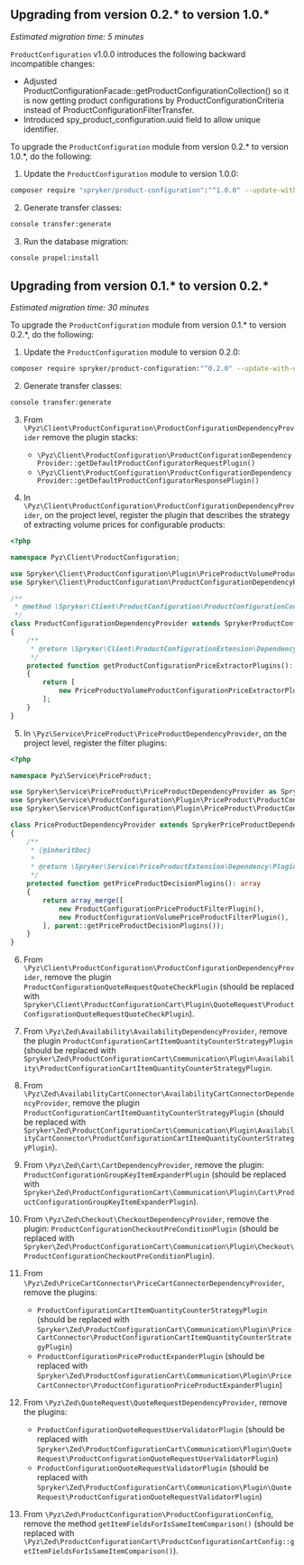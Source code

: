 ## Upgrading from version 0.2.* to version 1.0.*

*Estimated migration time: 5 minutes*

`ProductConfiguration` v1.0.0 introduces the following backward incompatible changes:

* Adjusted ProductConfigurationFacade::getProductConfigurationCollection() so it is now getting product configurations by ProductConfigurationCriteria instead of ProductConfigurationFilterTransfer.
* Introduced spy_product_configuration.uuid field to allow unique identifier.

To upgrade the `ProductConfiguration` module from version 0.2.* to version 1.0.*, do the following:

1. Update the `ProductConfiguration` module to version 1.0.0:

```bash
composer require "spryker/product-configuration":"^1.0.0" --update-with-dependencies
```

2. Generate transfer classes:

```bash
console transfer:generate
```

3. Run the database migration:

```bash
console propel:install
```

## Upgrading from version 0.1.* to version 0.2.*

*Estimated migration time: 30 minutes*

To upgrade the `ProductConfiguration` module from version 0.1.* to version 0.2.*, do the following:

1. Update the `ProductConfiguration` module to version 0.2.0:

```bash
composer require spryker/product-configuration:"^0.2.0" --update-with-dependencies
```

2. Generate transfer classes:

```bash
console transfer:generate
```

3. From `\Pyz\Client\ProductConfiguration\ProductConfigurationDependencyProvider` remove the plugin stacks:
   - `\Pyz\Client\ProductConfiguration\ProductConfigurationDependencyProvider::getDefaultProductConfiguratorRequestPlugin()`
   - `\Pyz\Client\ProductConfiguration\ProductConfigurationDependencyProvider::getDefaultProductConfiguratorResponsePlugin()`

4. In `\Pyz\Client\ProductConfiguration\ProductConfigurationDependencyProvider`, on the project level, register the plugin that describes the strategy of extracting volume prices for configurable products:

```php
<?php

namespace Pyz\Client\ProductConfiguration;

use Spryker\Client\ProductConfiguration\Plugin\PriceProductVolumeProductConfigurationPriceExtractorPlugin;
use Spryker\Client\ProductConfiguration\ProductConfigurationDependencyProvider as SprykerProductConfigurationDependencyProvider;

/**
 * @method \Spryker\Client\ProductConfiguration\ProductConfigurationConfig getConfig()
 */
class ProductConfigurationDependencyProvider extends SprykerProductConfigurationDependencyProvider
{
    /**
     * @return \Spryker\Client\ProductConfigurationExtension\Dependency\Plugin\ProductConfigurationPriceExtractorPluginInterface[]
     */
    protected function getProductConfigurationPriceExtractorPlugins(): array
    {
        return [
            new PriceProductVolumeProductConfigurationPriceExtractorPlugin(),
        ];
    }
}
```

5. In `\Pyz\Service\PriceProduct\PriceProductDependencyProvider`, on the project level, register the filter plugins:

```php
<?php

namespace Pyz\Service\PriceProduct;

use Spryker\Service\PriceProduct\PriceProductDependencyProvider as SprykerPriceProductDependencyProvider;
use Spryker\Service\ProductConfiguration\Plugin\PriceProduct\ProductConfigurationPriceProductFilterPlugin;
use Spryker\Service\ProductConfiguration\Plugin\PriceProduct\ProductConfigurationVolumePriceProductFilterPlugin;

class PriceProductDependencyProvider extends SprykerPriceProductDependencyProvider
{
    /**
     * {@inheritDoc}
     *
     * @return \Spryker\Service\PriceProductExtension\Dependency\Plugin\PriceProductFilterPluginInterface[]
     */
    protected function getPriceProductDecisionPlugins(): array
    {
        return array_merge([
            new ProductConfigurationPriceProductFilterPlugin(),
            new ProductConfigurationVolumePriceProductFilterPlugin(),
        ], parent::getPriceProductDecisionPlugins());
    }
}
```

6. From `\Pyz\Client\ProductConfiguration\ProductConfigurationDependencyProvider`, remove the plugin `ProductConfigurationQuoteRequestQuoteCheckPlugin` (should be replaced with `Spryker\Client\ProductConfigurationCart\Plugin\QuoteRequest\ProductConfigurationQuoteRequestQuoteCheckPlugin`).

7. From `\Pyz\Zed\Availability\AvailabilityDependencyProvider`, remove the plugin `ProductConfigurationCartItemQuantityCounterStrategyPlugin` (should be replaced with `Spryker\Zed\ProductConfigurationCart\Communication\Plugin\Availability\ProductConfigurationCartItemQuantityCounterStrategyPlugin`.

8. From `\Pyz\Zed\AvailabilityCartConnector\AvailabilityCartConnectorDependencyProvider`, remove the plugin `ProductConfigurationCartItemQuantityCounterStrategyPlugin` (should be replaced with `Spryker\Zed\ProductConfigurationCart\Communication\Plugin\AvailabilityCartConnector\ProductConfigurationCartItemQuantityCounterStrategyPlugin`).

9. From `\Pyz\Zed\Cart\CartDependencyProvider`, remove the plugin: `ProductConfigurationGroupKeyItemExpanderPlugin` (should be replaced with `Spryker\Zed\ProductConfigurationCart\Communication\Plugin\Cart\ProductConfigurationGroupKeyItemExpanderPlugin`).

10. From `\Pyz\Zed\Checkout\CheckoutDependencyProvider`, remove the plugin: `ProductConfigurationCheckoutPreConditionPlugin` (should be replaced with `Spryker\Zed\ProductConfigurationCart\Communication\Plugin\Checkout\ProductConfigurationCheckoutPreConditionPlugin`).

11. From `\Pyz\Zed\PriceCartConnector\PriceCartConnectorDependencyProvider`, remove the plugins:

    - `ProductConfigurationCartItemQuantityCounterStrategyPlugin` (should be replaced with `Spryker\Zed\ProductConfigurationCart\Communication\Plugin\PriceCartConnector\ProductConfigurationCartItemQuantityCounterStrategyPlugin`)
    - `ProductConfigurationPriceProductExpanderPlugin` (should be replaced with `Spryker\Zed\ProductConfigurationCart\Communication\Plugin\PriceCartConnector\ProductConfigurationPriceProductExpanderPlugin`)

12. From `\Pyz\Zed\QuoteRequest\QuoteRequestDependencyProvider`, remove the plugins:

    - `ProductConfigurationQuoteRequestUserValidatorPlugin` (should be replaced with `Spryker\Zed\ProductConfigurationCart\Communication\Plugin\QuoteRequest\ProductConfigurationQuoteRequestUserValidatorPlugin`)
    - `ProductConfigurationQuoteRequestValidatorPlugin` (should be replaced with `Spryker\Zed\ProductConfigurationCart\Communication\Plugin\QuoteRequest\ProductConfigurationQuoteRequestValidatorPlugin`)

13. From `\Pyz\Zed\ProductConfiguration\ProductConfigurationConfig`, remove the method `getItemFieldsForIsSameItemComparison()` (should be replaced with `\Pyz\Zed\ProductConfigurationCart\ProductConfigurationCartConfig::getItemFieldsForIsSameItemComparison()`).
